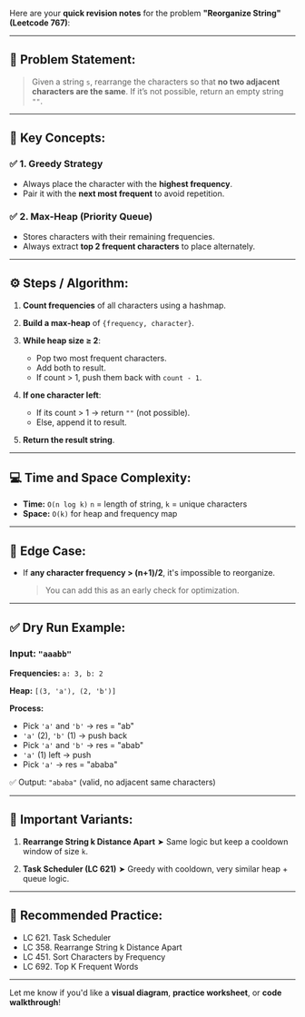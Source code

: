 Here are your **quick revision notes** for the problem **"Reorganize String" (Leetcode 767)**:

---

## 📘 Problem Statement:

> Given a string `s`, rearrange the characters so that **no two adjacent characters are the same**.
> If it’s not possible, return an empty string `""`.

---

## 🔑 Key Concepts:

### ✅ 1. **Greedy Strategy**

* Always place the character with the **highest frequency**.
* Pair it with the **next most frequent** to avoid repetition.

### ✅ 2. **Max-Heap (Priority Queue)**

* Stores characters with their remaining frequencies.
* Always extract **top 2 frequent characters** to place alternately.

---

## ⚙️ Steps / Algorithm:

1. **Count frequencies** of all characters using a hashmap.
2. **Build a max-heap** of `{frequency, character}`.
3. **While heap size ≥ 2**:

   * Pop two most frequent characters.
   * Add both to result.
   * If count > 1, push them back with `count - 1`.
4. **If one character left**:

   * If its count > 1 → return `""` (not possible).
   * Else, append it to result.
5. **Return the result string**.

---

## 💻 Time and Space Complexity:

* **Time:** `O(n log k)`
  `n` = length of string, `k` = unique characters
* **Space:** `O(k)`
  for heap and frequency map

---

## 📌 Edge Case:

* If **any character frequency > (n+1)/2**, it's impossible to reorganize.

  > You can add this as an early check for optimization.

---

## ✅ Dry Run Example:

### Input: `"aaabb"`

**Frequencies:**
`a: 3, b: 2`

**Heap:**
`[(3, 'a'), (2, 'b')]`

**Process:**

* Pick `'a'` and `'b'` → res = "ab"
* `'a'` (2), `'b'` (1) → push back
* Pick `'a'` and `'b'` → res = "abab"
* `'a'` (1) left → push
* Pick `'a'` → res = "ababa"

✅ Output: `"ababa"` (valid, no adjacent same characters)

---

## 🧠 Important Variants:

1. **Rearrange String k Distance Apart**
   ➤ Same logic but keep a cooldown window of size `k`.

2. **Task Scheduler (LC 621)**
   ➤ Greedy with cooldown, very similar heap + queue logic.

---

## 🧪 Recommended Practice:

* LC 621. Task Scheduler
* LC 358. Rearrange String k Distance Apart
* LC 451. Sort Characters by Frequency
* LC 692. Top K Frequent Words

---

Let me know if you'd like a **visual diagram**, **practice worksheet**, or **code walkthrough**!
